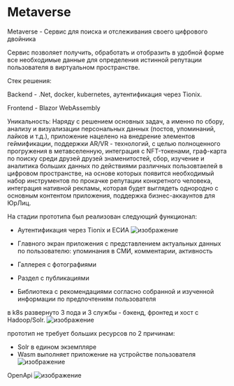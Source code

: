 # Metaverse

Metaverse - Сервис для поиска и отслеживания своего цифрового двойника

Сервис позволяет получить, обработать и отобразить в удобной форме все необходимые данные для определения истинной репутации пользователя в виртуальном пространстве.

Стек решения:

Backend - .Net, docker, kubernetes, аутентификация через Tionix.

Frontend - Blazor WebAssembly

Уникальность: Наряду с решением основных задач, а именно по сбору, анализу и визуализации персональных данных (постов, упоминаний, лайков и т.д.), приложение нацелено на внедрение элементов геймификации, поддержки AR/VR - технологий, с целью полноценного прогружения в метавселенную, интеграция с NFT-токенами, граф-карта по поиску среди друзей друзей знаменитостей, сбор, изучение и аналитика больших данных по действиями различных пользовтаелей в цифровом пространстве, на основе которых появится необходимый набор инструментов по прокачке репутации конкретного человека, интеграция нативной рекламы, которая будет выглядеть однородно с основным контентом приложения, поддержка бизнес-аккаунтов для ЮрЛиц.

На стадии прототипа был реализован следующий функционал:
- Аутентификация через Tionix и ЕСИА 
![изображение](https://user-images.githubusercontent.com/51196431/144691260-3c4faa10-e350-4df9-85dd-91d88e6bc19d.png)

- Главного экран приложения с представлением актуальных данных по пользователю: упоминания в СМИ, комментарии, активность 
- Галлерея с фотографиями
- Раздел с публикациями
- Библиотека с рекомендациями согласно собранной и изученной информации по предпочтениям пользователя

в k8s развернуто 3 пода и 3 службы - бэкенд, фронтед и хост с Hadoop/Solr.
![изображение](https://user-images.githubusercontent.com/51196431/144690902-d7b34f4d-8d0c-47e5-9904-57835be75a09.png)

прототип не требует больших ресурсов по 2 причинам:
- Solr в едином экземпляре  
- Wasm выполняет приложение на устройстве пользователя
![изображение](https://user-images.githubusercontent.com/51196431/144691009-a0cb4446-41d1-4251-81e0-f21da9b6bf0c.png)

OpenApi
![изображение](https://user-images.githubusercontent.com/51196431/144697574-1675cf48-8550-4ed8-8888-38fbbeb63b3c.png)
